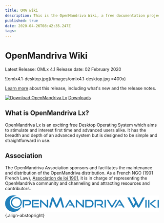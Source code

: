 ```yaml
---
title: OMA wiki
description: This is the OpenMandriva Wiki, a free documentation project that you can improve
published: true
date: 2020-04-26T08:42:35.247Z
tags: 
---
```


# OpenMandriva Wiki



Latest Release: OMLx 4.1
Release date: 02 February 2020

![omlx4.1-desktop.jpg](/images/omlx4.1-desktop.jpg =400x)

[Learn more](/releases/omlx41) about this release, including what's new and the release notes.

[![Download OpenMandriva Lx](https://a.fsdn.com/con/app/sf-download-button)](https://sourceforge.net/projects/openmandriva/files/latest/download)
[Downloads](https://www.openmandriva.org/en/download)

## What is OpenMandriva Lx?
OpenMandriva Lx is an exciting free Desktop Operating System which aims to stimulate and interest first time and advanced users alike. It has the breadth and depth of an advanced system but is designed to be simple and straightforward in use.

## Association
The OpenMandriva Association sponsors and facilitates the maintenance and distribution of the OpenMandriva distribution. As a French NGO (1901 French Law), [Association de loi 1901](https://fr.wikipedia.org/wiki/Association_loi_de_1901), it is in charge of representing the OpenMandriva community and channeling and attracting resources and contributors.

![openmandriva-wiki.svg](/logo/openmandriva-wiki.svg){.align-abstopright}